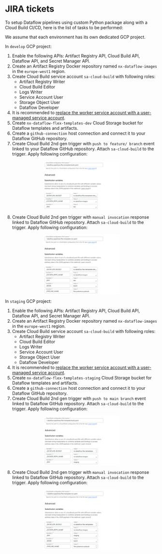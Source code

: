 # JIRA tickets
To setup Dataflow pipelines using custom Python package along with a Cloud Build CI/CD, here is the list of tasks to be performed:

We assume that each environment has its own dedicated GCP project.

In `develop` GCP project:
1. Enable the following APIs: Artifact Registry API, Cloud Build API, Dataflow API, and Secret Manager API.
2. Create an Artifact Registry Docker repository named `nx-dataflow-images` in the `europe-west1` region.
3. Create Cloud Build service account `sa-cloud-build` with following roles:
    - Artifact Registry Writer
    - Cloud Build Editor
    - Logs Writer
    - Service Account User
    - Storage Object User
    - Dataflow Developer
4. It is recommended to [replace the worker service account with a user-managed service account](https://cloud.google.com/dataflow/docs/concepts/security-and-permissions#permissions).
5. Create `nx-dataflow-flex-templates-dev` Cloud Storage bucket for Dataflow templates and artifacts.
6. Create a `github-connection` host connection and connect it to your Dataflow GitHub repository.
7. Create Cloud Build 2nd gen trigger with `push to feature/ branch` event linked to your Dataflow GitHub repository.  Attach `sa-cloud-build` to the trigger. Apply following configuration:

[<img src="img/develop_trigger_build.png/" width="50%" height="50%" style=" display: block;margin-left: auto;margin-right: auto;">]()

8. Create Cloud Build 2nd gen trigger with `manual invocation` response linked to Dataflow GitHub repository.  Attach `sa-cloud-build` to the trigger. Apply following configuration:

[<img src="img/develop_trigger_run.png/" width="50%" height="50%" style=" display: block;margin-left: auto;margin-right: auto;">]()

In `staging` GCP project:
1. Enable the following APIs: Artifact Registry API, Cloud Build API, Dataflow API, and Secret Manager API.
2. Create an Artifact Registry Docker repository named `nx-dataflow-images` in the `europe-west1` region.
3. Create Cloud Build service account `sa-cloud-build` with following roles:
    - Artifact Registry Writer
    - Cloud Build Editor
    - Logs Writer
    - Service Account User
    - Storage Object User
    - Dataflow Developer
4. It is recommended to [replace the worker service account with a user-managed service account](https://cloud.google.com/dataflow/docs/concepts/security-and-permissions#permissions).
5. Create `nx-dataflow-flex-templates-staging` Cloud Storage bucket for Dataflow templates and artifacts.
6. Create a `github-connection` host connection and connect it to your Dataflow GitHub repository.
7. Create Cloud Build 2nd gen trigger with `push to main branch` event linked to Dataflow GitHub repository. Attach `sa-cloud-build` to the trigger. Apply following configuration:

[<img src="img/staging_trigger_build.png/" width="50%" height="50%" style=" display: block;margin-left: auto;margin-right: auto;">]()

8. Create Cloud Build 2nd gen trigger with `manual invocation` response linked to Dataflow GitHub repository. Attach `sa-cloud-build` to the trigger. Apply following configuration:

[<img src="img/staging_trigger_run.png/" width="50%" height="50%" style=" display: block;margin-left: auto;margin-right: auto;">]()
